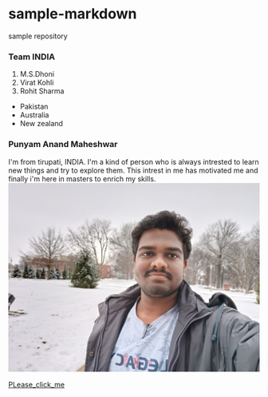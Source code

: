# sample-markdown
sample repository


### Team INDIA
1. M.S.Dhoni
7. Virat Kohli
4. Rohit Sharma

* Pakistan
* Australia
* New zealand

### Punyam Anand Maheshwar

I'm from tirupati, INDIA. I'm a kind of person who is always intrested to learn new things and try to explore them. This intrest in me has motivated me and finally i'm here in masters to enrich my skills.
![mahesh_image](https://raw.githubusercontent.com/Maheshwarpa/sample-markdown/main/IMG20230124143235.jpg)

[PLease_click_me](IMG20230124143235.jpg)

